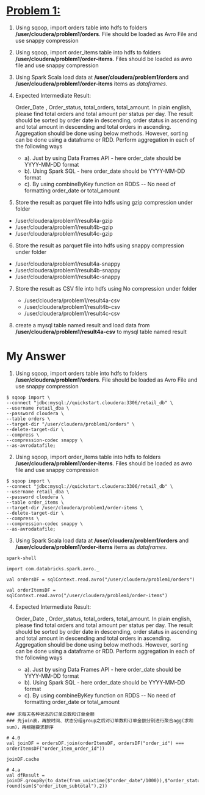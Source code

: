 # **[Problem 1:](<https://arun-teaches-u-tech.blogspot.com/p/cca-175-prep-problem-scenario-1.html>)**

1. Using sqoop, import orders table into hdfs to folders **/user/cloudera/problem1/orders**. File should be loaded as Avro File and use snappy compression

2. Using sqoop, import order_items  table into hdfs to folders **/user/cloudera/problem1/order-items**. Files should be loaded as avro file and use snappy compression

3. Using Spark Scala load data at **/user/cloudera/problem1/orders** and **/user/cloudera/problem1/order-items** items as *dataframes*. 

4. Expected Intermediate Result:

    Order_Date , Order_status, total_orders, total_amount. In plain english, please find total orders and total amount per status per day. The result should be sorted by order date in descending, order status in ascending and total amount in descending and total orders in ascending. Aggregation should be done using below methods. However, sorting can be done using a dataframe or RDD. Perform aggregation in each of the following ways

   - a). Just by using Data Frames API - here order_date should be YYYY-MM-DD format
   - b). Using Spark SQL  - here order_date should be YYYY-MM-DD format
   - c). By using combineByKey function on RDDS -- No need of formatting order_date or total_amount

5.  Store the result as parquet file into hdfs using gzip compression under folder

   - /user/cloudera/problem1/result4a-gzip
   - /user/cloudera/problem1/result4b-gzip
   - /user/cloudera/problem1/result4c-gzip

6.  Store the result as parquet file into hdfs using snappy compression under folder

   - /user/cloudera/problem1/result4a-snappy
   - /user/cloudera/problem1/result4b-snappy
   - /user/cloudera/problem1/result4c-snappy

7. Store the result as CSV file into hdfs using No compression under folder

   - /user/cloudera/problem1/result4a-csv
   - /user/cloudera/problem1/result4b-csv
   - /user/cloudera/problem1/result4c-csv

8. create a mysql table named result and load data from **/user/cloudera/problem1/result4a-csv** to mysql table named result 

# My Answer

1. Using sqoop, import orders table into hdfs to folders **/user/cloudera/problem1/orders**. File should be loaded as Avro File and use snappy compression

```shell
$ sqoop import \
--connect "jdbc:mysql://quickstart.cloudera:3306/retail_db" \
--username retail_dba \
--password cloudera \
--table orders \
--target-dir "/user/cloudera/problem1/orders" \
--delete-target-dir \
--compress \
--compression-codec snappy \
--as-avrodatafile;
```
2. Using sqoop, import order_items  table into hdfs to folders **/user/cloudera/problem1/order-items**. Files should be loaded as avro file and use snappy compression

```shell
$ sqoop import \
--connect "jdbc:mysql://quickstart.cloudera:3306/retail_db" \
--username retail_dba \
--password cloudera \
--table order_items \
--target-dir /user/cloudera/problem1/order-items \
--delete-target-dir \
--compress \
--compression-codec snappy \
--as-avrodatafile;
```
3. Using Spark Scala load data at **/user/cloudera/problem1/orders** and **/user/cloudera/problem1/order-items** items as *dataframes*. 
```shell
spark-shell

import com.databricks.spark.avro._

val ordersDF = sqlContext.read.avro("/user/cloudera/problem1/orders")

val orderItemsDF = sqlContext.read.avro("/user/cloudera/problem1/order-items")
```

4. Expected Intermediate Result:

    Order_Date , Order_status, total_orders, total_amount. In plain english, please find total orders and total amount per status per day. The result should be sorted by order date in descending, order status in ascending and total amount in descending and total orders in ascending. Aggregation should be done using below methods. However, sorting can be done using a dataframe or RDD. Perform aggregation in each of the following ways

   - a). Just by using Data Frames API - here order_date should be YYYY-MM-DD format
   - b). Using Spark SQL  - here order_date should be YYYY-MM-DD format
   - c). By using combineByKey function on RDDS -- No need of formatting order_date or total_amount

```shell
### 求每天各种状态的订单总数和订单金额
### 先join表，再按时间、状态分组group之后对订单数和订单金额分别进行聚合agg(求和sum)，再根据要求排序

# 4.0 
val joinDF = ordersDF.join(orderItemsDF, ordersDF("order_id") === orderItemsDF("order_item_order_id"))

joinDF.cache

# 4.a
val dfResult = joinDF.groupBy(to_date(from_unixtime($"order_date"/1000)),$"order_status").agg(sum($"order_item_quantity"), round(sum($"order_item_subtotal"),2))

```

